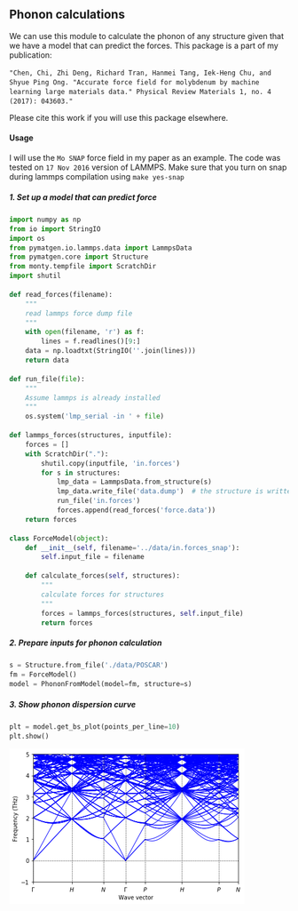 ## Phonon calculations

We can use this module to calculate the phonon of any structure given that we have a model that can predict the forces.
This package is a part of my publication:

`"Chen, Chi, Zhi Deng, Richard Tran, Hanmei Tang, Iek-Heng Chu, and Shyue Ping Ong. "Accurate force field for molybdenum by machine learning large materials data." Physical Review Materials 1, no. 4 (2017): 043603."`

Please cite this work if you will use this package elsewhere.
#### Usage

I will use the `Mo SNAP` force field in my paper as an example.
The code was tested on `17 Nov 2016` version of LAMMPS. Make sure that you turn on snap during lammps compilation using `make yes-snap`


##### 1. Set up a model that can predict force

```python
import numpy as np
from io import StringIO
import os
from pymatgen.io.lammps.data import LammpsData
from pymatgen.core import Structure
from monty.tempfile import ScratchDir
import shutil

def read_forces(filename):
    """
    read lammps force dump file
    """
    with open(filename, 'r') as f:
        lines = f.readlines()[9:]
    data = np.loadtxt(StringIO(''.join(lines)))
    return data

def run_file(file):
    """
    Assume lammps is already installed
    """
    os.system('lmp_serial -in ' + file)

def lammps_forces(structures, inputfile):
    forces = []
    with ScratchDir("."):
        shutil.copy(inputfile, 'in.forces')
        for s in structures:
            lmp_data = LammpsData.from_structure(s)
            lmp_data.write_file('data.dump')  # the structure is written to data.dump
            run_file('in.forces')
            forces.append(read_forces('force.data'))
    return forces

class ForceModel(object):
    def __init__(self, filename='../data/in.forces_snap'):
        self.input_file = filename

    def calculate_forces(self, structures):
        """
        calculate forces for structures
        """
        forces = lammps_forces(structures, self.input_file)
        return forces
```

##### 2. Prepare inputs for phonon calculation

```python
s = Structure.from_file('./data/POSCAR')
fm = ForceModel()
model = PhononFromModel(model=fm, structure=s)
```

##### 3. Show phonon dispersion curve
```python
plt = model.get_bs_plot(points_per_line=10)
plt.show()
```

![mo_dispersion](./data/mo_phonon.png)
